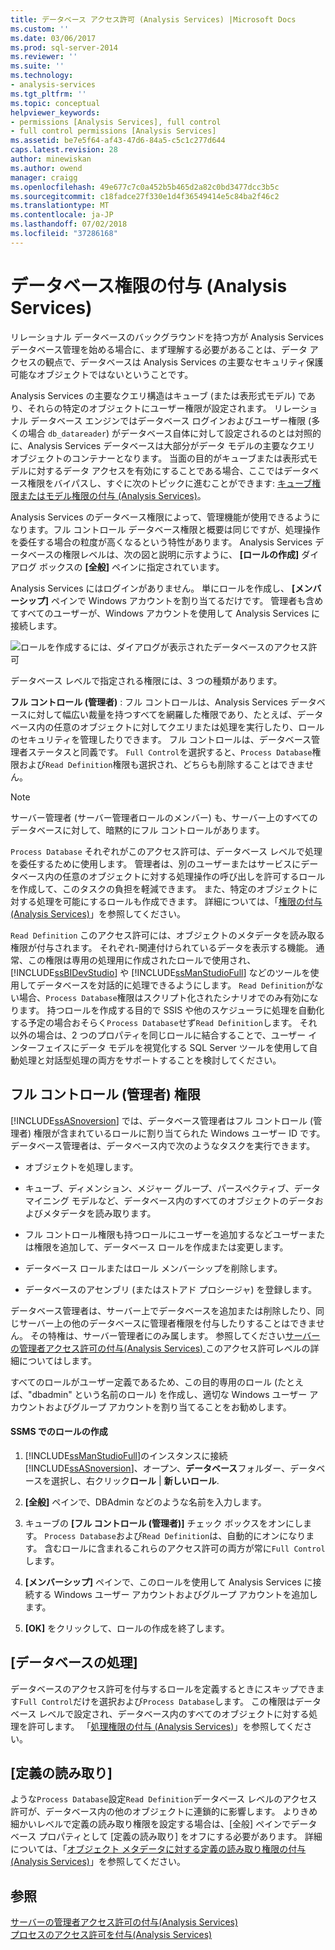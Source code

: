 ```yaml
---
title: データベース アクセス許可 (Analysis Services) |Microsoft Docs
ms.custom: ''
ms.date: 03/06/2017
ms.prod: sql-server-2014
ms.reviewer: ''
ms.suite: ''
ms.technology:
- analysis-services
ms.tgt_pltfrm: ''
ms.topic: conceptual
helpviewer_keywords:
- permissions [Analysis Services], full control
- full control permissions [Analysis Services]
ms.assetid: be7e5f64-af43-47d6-84a5-c5c1c277d644
caps.latest.revision: 28
author: minewiskan
ms.author: owend
manager: craigg
ms.openlocfilehash: 49e677c7c0a452b5b465d2a82c0bd3477dcc3b5c
ms.sourcegitcommit: c18fadce27f330e1d4f36549414e5c84ba2f46c2
ms.translationtype: MT
ms.contentlocale: ja-JP
ms.lasthandoff: 07/02/2018
ms.locfileid: "37286168"
---
```

# <a name="grant-database-permissions-analysis-services"></a>データベース権限の付与 (Analysis Services)
  リレーショナル データベースのバックグラウンドを持つ方が Analysis Services データベース管理を始める場合に、まず理解する必要があることは、データ アクセスの観点で、データベースは Analysis Services の主要なセキュリティ保護可能なオブジェクトではないということです。  
  
 Analysis Services の主要なクエリ構造はキューブ (または表形式モデル) であり、それらの特定のオブジェクトにユーザー権限が設定されます。 リレーショナル データベース エンジンではデータベース ログインおよびユーザー権限 (多くの場合 `db_datareader`) がデータベース自体に対して設定されるのとは対照的に、Analysis Services データベースは大部分がデータ モデルの主要なクエリ オブジェクトのコンテナーとなります。 当面の目的がキューブまたは表形式モデルに対するデータ アクセスを有効にすることである場合、ここではデータベース権限をバイパスし、すぐに次のトピックに進むことができます: [キューブ権限またはモデル権限の付与 &#40;Analysis Services&#41;](grant-cube-or-model-permissions-analysis-services.md)。  
  
 Analysis Services のデータベース権限によって、管理機能が使用できるようになります。フル コントロール データベース権限と概要は同じですが、処理操作を委任する場合の粒度が高くなるという特性があります。 Analysis Services データベースの権限レベルは、次の図と説明に示すように、 **[ロールの作成]** ダイアログ ボックスの **[全般]** ペインに指定されています。  
  
 Analysis Services にはログインがありません。 単にロールを作成し、 **[メンバーシップ]** ペインで Windows アカウントを割り当てるだけです。 管理者も含めてすべてのユーザーが、Windows アカウントを使用して Analysis Services に接続します。  
  
 ![ロールを作成するには、ダイアログが表示されたデータベースのアクセス許可](../media/ssas-permsdbrole.png "ロールを作成するには、ダイアログが表示されたデータベースのアクセス許可")  
  
 データベース レベルで指定される権限には、3 つの種類があります。  
  
 **フル コントロール (管理者)** : フル コントロールは、Analysis Services データベースに対して幅広い裁量を持つすべてを網羅した権限であり、たとえば、データベース内の任意のオブジェクトに対してクエリまたは処理を実行したり、ロールのセキュリティを管理したりできます。 フル コントロールは、データベース管理者ステータスと同義です。 `Full Control`を選択すると、`Process Database`権限および`Read Definition`権限も選択され、どちらも削除することはできません。  
  
> [!NOTE]  
>  サーバー管理者 (サーバー管理者ロールのメンバー) も、サーバー上のすべてのデータベースに対して、暗黙的にフル コントロールがあります。  
  
 `Process Database` それぞれがこのアクセス許可は、データベース レベルで処理を委任するために使用します。 管理者は、別のユーザーまたはサービスにデータベース内の任意のオブジェクトに対する処理操作の呼び出しを許可するロールを作成して、このタスクの負担を軽減できます。 また、特定のオブジェクトに対する処理を可能にするロールも作成できます。 詳細については、「[権限の付与 &#40;Analysis Services&#41;](grant-process-permissions-analysis-services.md)」を参照してください。  
  
 `Read Definition` このアクセス許可には、オブジェクトのメタデータを読み取る権限が付与されます。 それぞれ-関連付けられているデータを表示する機能。 通常、この権限は専用の処理用に作成されたロールで使用され、[!INCLUDE[ssBIDevStudio](../../includes/ssbidevstudio-md.md)] や [!INCLUDE[ssManStudioFull](../../../includes/ssmanstudiofull-md.md)] などのツールを使用してデータベースを対話的に処理できるようにします。 `Read Definition`がない場合、`Process Database`権限はスクリプト化されたシナリオでのみ有効になります。 持つロールを作成する目的で SSIS や他のスケジューラに処理を自動化する予定の場合おそらく`Process Database`せず`Read Definition`します。 それ以外の場合は、2 つのプロパティを同じロールに結合することで、ユーザー インターフェイスにデータ モデルを視覚化する SQL Server ツールを使用して自動処理と対話型処理の両方をサポートすることを検討してください。  
  
## <a name="full-control-administrator-permissions"></a>フル コントロール (管理者) 権限  
 [!INCLUDE[ssASnoversion](../../../includes/ssasnoversion-md.md)] では、データベース管理者はフル コントロール (管理者) 権限が含まれているロールに割り当てられた Windows ユーザー ID です。 データベース管理者は、データベース内で次のようなタスクを実行できます。  
  
-   オブジェクトを処理します。  
  
-   キューブ、ディメンション、メジャー グループ、パースペクティブ、データ マイニング モデルなど、データベース内のすべてのオブジェクトのデータおよびメタデータを読み取ります。  
  
-   フル コントロール権限も持つロールにユーザーを追加するなどユーザーまたは権限を追加して、データベース ロールを作成または変更します。  
  
-   データベース ロールまたはロール メンバーシップを削除します。  
  
-   データベースのアセンブリ (またはストアド プロシージャ) を登録します。  
  
 データベース管理者は、サーバー上でデータベースを追加または削除したり、同じサーバー上の他のデータベースに管理者権限を付与したりすることはできません。 その特権は、サーバー管理者にのみ属します。 参照してください[サーバーの管理者アクセス許可の付与&#40;Analysis Services&#41; ](../instances/grant-server-admin-rights-to-an-analysis-services-instance.md)このアクセス許可レベルの詳細についてはします。  
  
 すべてのロールがユーザー定義であるため、この目的専用のロール (たとえば、"dbadmin" という名前のロール) を作成し、適切な Windows ユーザー アカウントおよびグループ アカウントを割り当てることをお勧めします。  
  
#### <a name="create-roles-in-ssms"></a>SSMS でのロールの作成  
  
1.  [!INCLUDE[ssManStudioFull](../../../includes/ssmanstudiofull-md.md)]のインスタンスに接続[!INCLUDE[ssASnoversion](../../../includes/ssasnoversion-md.md)]、オープン、**データベース**フォルダー、データベースを選択し、右クリック**ロール** | **新しいロール**.  
  
2.  **[全般]** ペインで、DBAdmin などのような名前を入力します。  
  
3.  キューブの **[フル コントロール (管理者)]** チェック ボックスをオンにします。 `Process Database`および`Read Definition`は、自動的にオンになります。 含むロールに含まれるこれらのアクセス許可の両方が常に`Full Control`します。  
  
4.  **[メンバーシップ]** ペインで、このロールを使用して Analysis Services に接続する Windows ユーザー アカウントおよびグループ アカウントを追加します。  
  
5.  **[OK]** をクリックして、ロールの作成を終了します。  
  
## <a name="process-database"></a>[データベースの処理]  
 データベースのアクセス許可を付与するロールを定義するときにスキップできます`Full Control`だけを選択および`Process Database`します。 この権限はデータベース レベルで設定され、データベース内のすべてのオブジェクトに対する処理を許可します。 「[処理権限の付与 &#40;Analysis Services&#41;](grant-process-permissions-analysis-services.md)」を参照してください。  
  
## <a name="read-definition"></a>[定義の読み取り]  
 ような`Process Database`設定`Read Definition`データベース レベルのアクセス許可が、データベース内の他のオブジェクトに連鎖的に影響します。 よりきめ細かいレベルで定義の読み取り権限を設定する場合は、[全般] ペインでデータベース プロパティとして [定義の読み取り] をオフにする必要があります。 詳細については、「[オブジェクト メタデータに対する定義の読み取り権限の付与 &#40;Analysis Services&#41;](grant-read-definition-permissions-on-object-metadata-analysis-services.md)」を参照してください。  
  
## <a name="see-also"></a>参照  
 [サーバーの管理者アクセス許可の付与&#40;Analysis Services&#41;](../instances/grant-server-admin-rights-to-an-analysis-services-instance.md)   
 [プロセスのアクセス許可を付与&#40;Analysis Services&#41;](grant-process-permissions-analysis-services.md)  
  
  
